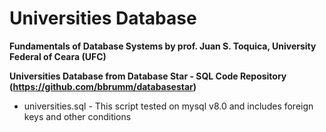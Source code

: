 # Universities Database
**Fundamentals of Database Systems by prof. Juan S. Toquica, University Federal of Ceara (UFC)**

**Universities Database from Database Star - SQL Code Repository (https://github.com/bbrumm/databasestar)**
* universities.sql - This script tested on mysql v8.0 and includes foreign keys and other conditions
